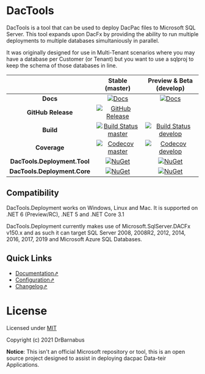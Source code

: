 # DacTools

DacTools is a tool that can be used to deploy DacPac files to Microsoft SQL Server. This tool expands upon DacFx by providing the ability to run multiple deployments to multiple databases simultaniously in parallel.

It was originally designed for use in Multi-Tenant scenarios where you may have a database per Customer (or Tenant) but you want to use a sqlproj to keep the schema of those databases in line.

|                                        | Stable (master)                                                                | Preview & Beta (develop)                                                       |
| :------------------------------------: | :----------------------------------------------------------------------------: | :----------------------------------------------------------------------------: |
|                               **Docs** | [![Docs][docs-badge]][docs]                                                    | [![Docs][docs-pre-badge]][docs-pre]                                            |
|                     **GitHub Release** | [![GitHub Release][gh-rel-badge]][gh-rel]                                      |                                                                                |
|                              **Build** | [![Build Status master][az-pipeline-master-badge]][az-pipeline-master]         | [![Build Status develop][az-pipeline-develop-badge]][az-pipeline-develop]      |
|                           **Coverage** | [![Codecov master][codecov-master-badge]][codecov-master]                      | [![Codecov develop][codecov-develop-badge]][codecov-develop]                   |
|           **DacTools.Deployment.Tool** | [![NuGet][dtdt-badge]][dtdt]                                                   | [![NuGet][dtdt-pre-badge]][dtdt-pre]                                           |
|           **DacTools.Deployment.Core** | [![NuGet][dtdc-badge]][dtdc]                                                   | [![NuGet][dtdc-pre-badge]][dtdc-pre]                                           |

## Compatibility

DacTools.Deployment works on Windows, Linux and Mac. It is supported on .NET 6 (Preview/RC), .NET 5 and .NET Core 3.1

DacTools.Deployment currently makes use of Microsoft.SqlServer.DACFx v150.x and as such it can target SQL Server 2008, 2008R2, 2012, 2014, 2016, 2017, 2019 and Microsoft Azure SQL Databases.

## Quick Links

- [Documentation⇗][docs]
- [Configuration⇗][configuration]
- [Changelog⇗](./CHANGELOG.md)

# License

Licensed under [MIT](./LICENSE)

Copyright (c) 2021 DrBarnabus

**Notice**: This isn't an official Microsoft repository or tool, this is an open source project designed to assist in deploying dacpac Data-teir Applications.

[docs]:                         https://dactools.readthedocs.io/en/stable/?badge=stable
[docs-badge]:                   https://readthedocs.org/projects/dactools/badge/?version=stable
[docs-pre]:                     https://dactools.readthedocs.io/en/develop/?badge=develop
[docs-pre-badge]:               https://readthedocs.org/projects/dactools/badge/?version=develop
[gh-rel]:                       https://github.com/DrBarnabus/DacTools/releases/latest
[gh-rel-badge]:                 https://img.shields.io/github/release/DrBarnabus/DacTools.svg
[az-pipeline-master-badge]:     https://dev.azure.com/DrBarnabus/DacTools/_apis/build/status/DrBarnabus.DacTools?branchName=master
[az-pipeline-master]:           https://dev.azure.com/DrBarnabus/DacTools/_build/latest?definitionId=5&branchName=master
[az-pipeline-develop-badge]:    https://dev.azure.com/DrBarnabus/DacTools/_apis/build/status/DrBarnabus.DacTools?branchName=develop
[az-pipeline-develop]:          https://dev.azure.com/DrBarnabus/DacTools/_build/latest?definitionId=5&branchName=develop
[codecov-master-badge]:         https://codecov.io/gh/DrBarnabus/DacTools/branch/master/graph/badge.svg
[codecov-master]:               https://codecov.io/gh/DrBarnabus/DacTools/branch/master
[codecov-develop-badge]:        https://codecov.io/gh/DrBarnabus/DacTools/branch/develop/graph/badge.svg
[codecov-develop]:              https://codecov.io/gh/DrBarnabus/DacTools/branch/develop
[dtdt]:                         https://www.nuget.org/packages/DacTools.Deployment.Tool
[dtdt-badge]:                   https://img.shields.io/nuget/v/DacTools.Deployment.Tool
[dtdt-pre]:                     https://www.nuget.org/packages/DacTools.Deployment.Tool/absoluteLatest
[dtdt-pre-badge]:               https://img.shields.io/nuget/vpre/DacTools.Deployment.Tool
[dtdc]:                         https://www.nuget.org/packages/DacTools.Deployment.Core
[dtdc-badge]:                   https://img.shields.io/nuget/v/DacTools.Deployment.Core
[dtdc-pre]:                     https://www.nuget.org/packages/DacTools.Deployment.Core/absoluteLatest
[dtdc-pre-badge]:               https://img.shields.io/nuget/vpre/DacTools.Deployment.Core
[configuration]:                https://drbarnabus-dactools.readthedocs-hosted.com/en/stable/configuration
